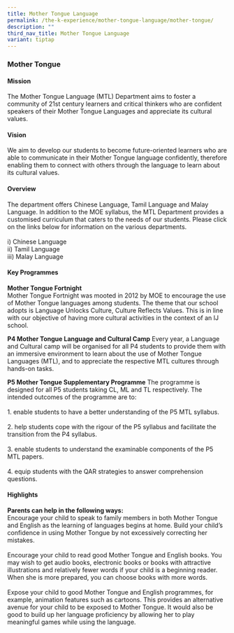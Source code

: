 ```yaml
---
title: Mother Tongue Language
permalink: /the-k-experience/mother-tongue-language/mother-tongue/
description: ""
third_nav_title: Mother Tongue Language
variant: tiptap
---
```

<h3>Mother Tongue</h3><h4>Mission</h4><p>The Mother Tongue Language (MTL) Department aims to foster a community of 21st century learners and critical thinkers who are confident speakers of their Mother Tongue Languages and appreciate its cultural values.</p><h4>Vision</h4><p>We aim to develop our students to become future-oriented learners who are able to communicate in their Mother Tongue language confidently, therefore enabling them to connect with others through the language to learn about its cultural values.</p><h4>Overview</h4><p>The department offers Chinese Language, Tamil Language and Malay Language. In addition to the MOE syllabus, the MTL Department provides a customised curriculum that caters to the needs of our students. Please click on the links below for information on the various departments.<br><br>i) Chinese Language<br>ii) Tamil Language<br>iii) Malay Language</p><h4>Key Programmes</h4><p><strong>Mother Tongue Fortnight</strong><br>Mother Tongue Fortnight was mooted in 2012 by MOE to encourage the use of Mother Tongue languages among students. The theme that our school adopts is Language Unlocks Culture, Culture Reflects Values. This is in line with our objective of having more cultural activities in the context of an IJ school.</p><p><strong>P4 Mother Tongue Language and Cultural Camp</strong> Every year, a Language and Cultural camp will be organised for all P4 students to provide them with an immersive environment to learn about the use of Mother Tongue Languages (MTL), and to appreciate the respective MTL cultures through hands-on tasks.</p><p><strong>P5 Mother Tongue Supplementary Programme</strong> The programme is designed for all P5 students taking CL, ML and TL respectively. The intended outcomes of the programme are to:<br><br>1. enable students to have a better understanding of the P5 MTL syllabus.<br><br>2. help students cope with the rigour of the P5 syllabus and facilitate the transition from the P4 syllabus.<br><br>3. enable students to understand the examinable components of the P5 MTL papers.<br><br>4. equip students with the QAR strategies to answer comprehension questions.</p><h4>Highlights</h4><p><strong>Parents can help in the following ways:</strong><br>Encourage your child to speak to family members in both Mother Tongue and English as the learning of languages begins at home. Build your child’s confidence in using Mother Tongue by not excessively correcting her mistakes.<br><br>Encourage your child to read good Mother Tongue and English books. You may wish to get audio books, electronic books or books with attractive illustrations and relatively fewer words if your child is a beginning reader. When she is more prepared, you can choose books with more words. <br><br>Expose your child to good Mother Tongue and English programmes, for example, animation features such as cartoons. This provides an alternative avenue for your child to be exposed to Mother Tongue. It would also be good to build up her language proficiency by allowing her to play meaningful games while using the language.</p>
